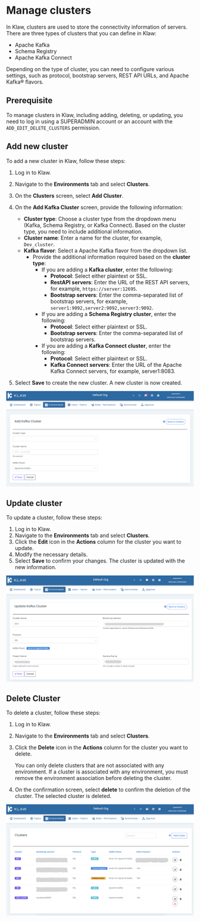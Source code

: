 # Manage clusters

In Klaw, clusters are used to store the connectivity information of
servers. There are three types of clusters that you can define in Klaw:

<!-- vale off -->

- Apache Kafka
- Schema Registry
- Apache Kafka Connect
<!-- vale on -->

Depending on the type of cluster, you can need to configure various
settings, such as protocol, bootstrap servers, REST API URLs, and Apache Kafka®
flavors.

## Prerequisite

To manage clusters in Klaw, including adding, deleting, or updating, you
need to log in using a SUPERADMIN account or an account with the
`ADD_EDIT_DELETE_CLUSTERS` permission.

## Add new cluster

To add a new cluster in Klaw, follow these steps:

1. Log in to Klaw.
2. Navigate to the **Environments** tab and select **Clusters**.
3. On the **Clusters** screen, select **Add Cluster**.
4. On the **Add Kafka Cluster** screen, provide the following information:

   - **Cluster type**: Choose a cluster type from the dropdown menu (Kafka, Schema Registry, or Kafka Connect). Based
     on the cluster type, you need to include additional information.
   - **Cluster name**: Enter a name for the cluster, for example, `Dev_cluster`.
   - **Kafka flavor**: Select a Apache Kafka flavor from the dropdown list.
     - Provide the additional information required based on the **cluster type**:
       - If you are adding a **Kafka cluster**, enter the following:
         - **Protocol**: Select either plaintext or SSL.
         - **RestAPI servers**: Enter the URL of the REST API servers, for example, `https://server:12695`.
         - **Bootstrap servers**: Enter the comma-separated list of bootstrap servers, for
           example, `server1:9092,server2:9092,server3:9092`.
       - If you are adding a **Schema Registry cluster**, enter the following:
         - **Protocol**: Select either plaintext or SSL.
         - **Bootstrap servers**: Enter the comma-separated list of bootstrap servers.
       - If you are adding a **Kafka Connect cluster**, enter the following:
         - **Protocol**: Select either plaintext or SSL.
         - **Kafka Connect servers**: Enter the URL of the Apache Kafka Connect servers, for example, server1:8083.

5. Select **Save** to create the new cluster. A new cluster is now
   created.

![image](../../static/images/clusters/NewCluster.png)

## Update cluster

To update a cluster, follow these steps:

1. Log in to Klaw.
2. Navigate to the **Environments** tab and select **Clusters**.
3. Click the **Edit** icon in the **Actions** column for the cluster
   you want to update.
4. Modify the necessary details.
5. Select **Save** to confirm your changes. The cluster is updated with
   the new information.

![image](../../static/images/clusters/UpdateCluster.png)

## Delete Cluster

To delete a cluster, follow these steps:

1. Log in to Klaw.
2. Navigate to the **Environments** tab and select **Clusters**.
3. Click the **Delete** icon in the **Actions** column for the cluster
   you want to delete.

   You can only delete clusters that are not associated with any environment. If a cluster is associated with any
   environment, you must remove the environment association before deleting the cluster.

4. On the confirmation screen, select **delete** to confirm the deletion of
   the cluster. The selected cluster is deleted.

![image](../../static/images/clusters/Clusters.png)
